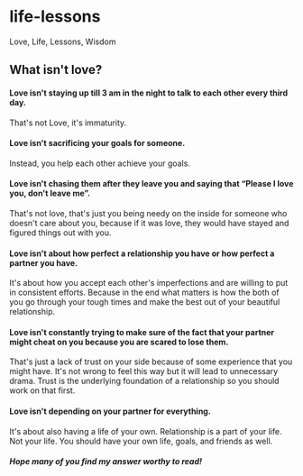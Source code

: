 # life-lessons
Love, Life, Lessons, Wisdom

## What isn't love?

#### Love isn't staying up till 3 am in the night to talk to each other every third day.

That's not Love, it's immaturity.
#### Love isn't sacrificing your goals for someone.
Instead, you help each other achieve your goals.
#### Love isn't chasing them after they leave you and saying that “Please I love you, don't leave me”.
That's not love, that's just you being needy on the inside for someone who doesn't care about you, because if it was love, they would have stayed and figured things out with you.
#### Love isn't about how perfect a relationship you have or how perfect a partner you have.
It's about how you accept each other's imperfections and are willing to put in consistent efforts. Because in the end what matters is how the both of you go through your tough times and make the best out of your beautiful relationship.
#### Love isn't constantly trying to make sure of the fact that your partner might cheat on you because you are scared to lose them.
That's just a lack of trust on your side because of some experience that you might have. It's not wrong to feel this way but it will lead to unnecessary drama. Trust is the underlying foundation of a relationship so you should work on that first.
#### Love isn't depending on your partner for everything.
It's about also having a life of your own. Relationship is a part of your life. Not your life. You should have your own life, goals, and friends as well.
##### Hope many of you find my answer worthy to read!
